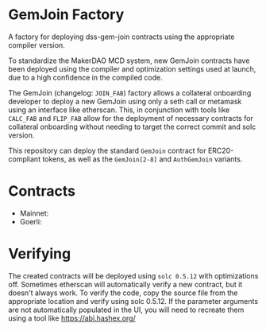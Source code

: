 # GemJoin Factory

A factory for deploying dss-gem-join contracts using the appropriate compiler version.

To standardize the MakerDAO MCD system, new GemJoin contracts have been deployed using the compiler and optimization settings used at launch, due to a high confidence in the compiled code.

The GemJoin (changelog: `JOIN_FAB`) factory allows a collateral onboarding developer to deploy a new GemJoin using only a seth call or metamask using an interface like etherscan. This, in conjunction with tools like `CALC_FAB` and `FLIP_FAB` allow for the deployment of necessary contracts for collateral onboarding without needing to target the correct commit and solc version.

This repository can deploy the standard `GemJoin` contract for ERC20-compliant tokens, as well as the `GemJoin[2-8]` and `AuthGemJoin` variants.

# Contracts

- Mainnet:
- Goerli:

# Verifying

The created contracts will be deployed using `solc 0.5.12` with optimizations off. Sometimes etherscan will automatically verify a new contract, but it doesn't always work. To verify the code, copy the source file from the appropriate location and verify using solc 0.5.12. If the parameter arguments are not automatically populated in the UI, you will need to recreate them using a tool like https://abi.hashex.org/

